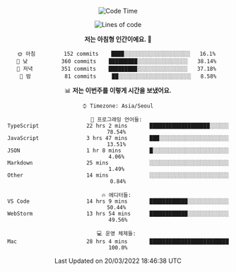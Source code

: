 <div align='center'>
 
<!--START_SECTION:waka-->
![Code Time](http://img.shields.io/badge/Code%20Time-1%2C236%20hrs%2033%20mins-blue)

![Lines of code](https://img.shields.io/badge/%EC%A0%80%EB%8A%94%20%EC%97%AC%ED%83%9C%EA%B9%8C%EC%A7%80%20-97%20Thousand%20%EC%A4%84%EC%9D%98%20%EC%BD%94%EB%93%9C%EB%A5%BC%20%EC%9E%91%EC%84%B1%ED%96%88%EC%96%B4%EC%9A%94.-blue)

**저는 아침형 인간이에요. 🐤** 

```text
🌞 아침         152 commits    ████░░░░░░░░░░░░░░░░░░░░░   16.1% 
🌆 낮　         360 commits    █████████░░░░░░░░░░░░░░░░   38.14% 
🌃 저녁         351 commits    █████████░░░░░░░░░░░░░░░░   37.18% 
🌙 밤　         81 commits     ██░░░░░░░░░░░░░░░░░░░░░░░   8.58%

```


📊 **저는 이번주를 이렇게 시간을 보냈어요.** 

```text
⌚︎ Timezone: Asia/Seoul

💬 프로그래밍 언어들: 
TypeScript               22 hrs 2 mins       ███████████████████░░░░░░   78.54% 
JavaScript               3 hrs 47 mins       ███░░░░░░░░░░░░░░░░░░░░░░   13.51% 
JSON                     1 hr 8 mins         █░░░░░░░░░░░░░░░░░░░░░░░░   4.06% 
Markdown                 25 mins             ░░░░░░░░░░░░░░░░░░░░░░░░░   1.49% 
Other                    14 mins             ░░░░░░░░░░░░░░░░░░░░░░░░░   0.84%

🔥 에디터들: 
VS Code                  14 hrs 9 mins       ████████████░░░░░░░░░░░░░   50.44% 
WebStorm                 13 hrs 54 mins      ████████████░░░░░░░░░░░░░   49.56%

💻 운영 체제들: 
Mac                      28 hrs 4 mins       █████████████████████████   100.0%

```


 Last Updated on 20/03/2022 18:46:38 UTC
<!--END_SECTION:waka-->
 </div>
<!---
Emewjin/Emewjin is a ✨ special ✨ repository because its `README.md` (this file) appears on your GitHub profile.
You can click the Preview link to take a look at your changes.
--->
